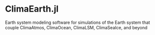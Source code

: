 # ClimaEarth.jl
Earth system modeling software for simulations of the Earth system that couple ClimaAtmos, ClimaOcean, ClimaLSM, ClimaSeaIce, and beyond
